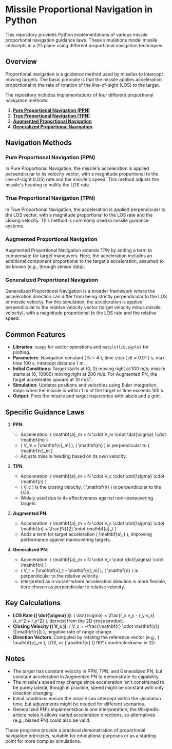 # Missile Proportional Navigation in Python

This repository provides Python implementations of various missile proportional navigation guidance laws. These simulations model missile intercepts in a 2D plane using different proportional navigation techniques.

## Overview

Proportional navigation is a guidance method used by missiles to intercept moving targets. The basic principle is that the missile applies acceleration proportional to the rate of rotation of the line-of-sight (LOS) to the target.

The repository includes implementations of four different proportional navigation methods:

1. [**Pure Proportional Navigation (PPN)**](pure_proportional_navigation.py)
2. [**True Proportional Navigation (TPN)**](true_proportional_navigation.py)
3. [**Augmented Proportional Navigation**](augmented_proportional_navigation.py)
4. [**Generalized Proportional Navigation**](generalized_proportional_navigation.py)

## Navigation Methods

### Pure Proportional Navigation (PPN)
In Pure Proportional Navigation, the missile's acceleration is applied perpendicular to its velocity vector, with a magnitude proportional to the line-of-sight (LOS) rate and the missile's speed. This method adjusts the missile's heading to nullify the LOS rate.

### True Proportional Navigation (TPN)
In True Proportional Navigation, the acceleration is applied perpendicular to the LOS vector, with a magnitude proportional to the LOS rate and the closing velocity. This method is commonly used in missile guidance systems.

### Augmented Proportional Navigation
Augmented Proportional Navigation extends TPN by adding a term to compensate for target maneuvers. Here, the acceleration includes an additional component proportional to the target's acceleration, assumed to be known (e.g., through sensor data).

### Generalized Proportional Navigation
Generalized Proportional Navigation is a broader framework where the acceleration direction can differ from being strictly perpendicular to the LOS or missile velocity. For this simulation, the acceleration is applied perpendicular to the relative velocity vector (target velocity minus missile velocity), with a magnitude proportional to the LOS rate and the relative speed.

## Common Features

- **Libraries**: `numpy` for vector operations and `matplotlib.pyplot` for plotting.
- **Parameters**: Navigation constant \( N = 4 \), time step \( dt = 0.01 \) s, max time 100 s, intercept distance 1 m.
- **Initial Conditions**: Target starts at (0, 0) moving right at 100 m/s; missile starts at (0, 10000) moving right at 200 m/s. For Augmented PN, the target accelerates upward at 10 m/s².
- **Simulation**: Updates positions and velocities using Euler integration, stops when the missile is within 1 m of the target or time exceeds 100 s.
- **Output**: Plots the missile and target trajectories with labels and a grid.

## Specific Guidance Laws

1. **PPN**: 
   - Acceleration: \( \mathbf{a}_m = N \cdot V_m \cdot \dot{\sigma} \cdot \mathbf{m} \)
   - \( V_m = |\mathbf{v}_m| \), \( \mathbf{m} \) is perpendicular to \( \mathbf{v}_m \).
   - Adjusts missile heading based on its own velocity.

2. **TPN**: 
   - Acceleration: \( \mathbf{a}_m = N \cdot V_c \cdot \dot{\sigma} \cdot \mathbf{n} \)
   - \( V_c \) is the closing velocity, \( \mathbf{n} \) is perpendicular to the LOS.
   - Widely used due to its effectiveness against non-maneuvering targets.

3. **Augmented PN**: 
   - Acceleration: \( \mathbf{a}_m = N \cdot V_c \cdot \dot{\sigma} \cdot \mathbf{n} + \frac{N}{2} \cdot \mathbf{a}_t \)
   - Adds a term for target acceleration \( \mathbf{a}_t \), improving performance against maneuvering targets.

4. **Generalized PN**: 
   - Acceleration: \( \mathbf{a}_m = N \cdot V_r \cdot \dot{\sigma} \cdot \mathbf{n} \)
   - \( V_r = |\mathbf{v}_t - \mathbf{v}_m| \), \( \mathbf{n} \) is perpendicular to the relative velocity.
   - Interpreted as a variant where acceleration direction is more flexible, here chosen as perpendicular to relative velocity.

## Key Calculations

- **LOS Rate (\( \dot{\sigma} \))**: \( \dot{\sigma} = \frac{r_x v_y - r_y v_x}{r_x^2 + r_y^2} \), derived from the 2D cross product.
- **Closing Velocity (\( V_c \))**: \( V_c = -\frac{\mathbf{r} \cdot \mathbf{v}}{|\mathbf{r}|} \), negative rate of range change.
- **Direction Vectors**: Computed by rotating the reference vector (e.g., \( \mathbf{v}_m \), LOS, or \( \mathbf{v} \)) 90° counterclockwise in 2D.

## Notes

- The target has constant velocity in PPN, TPN, and Generalized PN, but constant acceleration in Augmented PN to demonstrate its capability.
- The missile's speed may change since acceleration isn't constrained to be purely lateral, though in practice, speed might be constant with only direction changing.
- Initial conditions ensure the missile can intercept within the simulation time, but adjustments might be needed for different scenarios.
- Generalized PN's implementation is one interpretation; the Wikipedia article notes it allows varied acceleration directions, so alternatives (e.g., biased PN) could also be valid.

These programs provide a practical demonstration of proportional navigation principles, suitable for educational purposes or as a starting point for more complex simulations.

